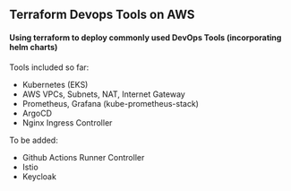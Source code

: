 ## Terraform Devops Tools on AWS
#### Using terraform to deploy commonly used DevOps Tools (incorporating helm charts)

Tools included so far:
- Kubernetes (EKS)
- AWS VPCs, Subnets, NAT, Internet Gateway
- Prometheus, Grafana (kube-prometheus-stack)
- ArgoCD
- Nginx Ingress Controller


To be added:

- Github Actions Runner Controller
- Istio
- Keycloak


